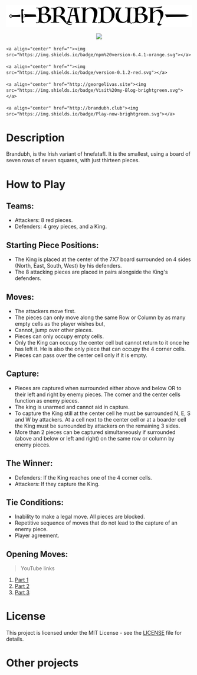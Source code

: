 <div align="center">
	<img src = "./readmerc/logo.png" />
</div>

<p align="center">
    <a align="center"><img src="https://img.shields.io/packagist/l/doctrine/orm.svg"></a>

    <a align="center" href=""><img src="https://img.shields.io/badge/npm%20version-6.4.1-orange.svg"></a>
    
    <a align="center" href=""><img src="https://img.shields.io/badge/version-0.1.2-red.svg"></a>
    
    <a align="center" href="http://georgelivas.site"><img src="https://img.shields.io/badge/Visit%20my-Blog-brightgreen.svg"></a>
    
    <a align="center" href="http://brandubh.club"><img src="https://img.shields.io/badge/Play-now-brightgreen.svg"></a>


</p>


# Description
Brandubh, is the Irish variant of hnefatafl. It is the smallest, using a board of seven rows of seven squares, with just thirteen pieces.

# How to Play

## Teams:

* Attackers: 8 red pieces.
* Defenders: 4 grey pieces, and a King.


## Starting Piece Positions:

* The King is placed at the center of the 7X7 board surrounded on 4 sides (North, East, South, West) by his defenders.
* The 8 attacking pieces are placed in pairs alongside the King's defenders.
    

## Moves:

* The attackers move first.
* The pieces can only move along the same Row or Column by as many empty cells as the player wishes but,
* Cannot, jump over other pieces.
* Pieces can only occupy empty cells.
* Only the King can occupy the center cell but cannot return to it once he has left it. He is also the only piece that can occupy the 4 corner cells.
* Pieces can pass over the center cell only if it is empty.

## Capture:

* Pieces are captured when surrounded either above and below OR to their left and right by enemy pieces. The corner and the center cells function as enemy pieces. 
* The king is unarmed and cannot aid in capture. 
* To capture the King still at the center cell he must be surrounded N, E, S and W by attackers. At a cell next to the center cell or at a boarder cell the King must be surrounded by attackers on the remaining 3 sides.
* More than 2 pieces can be captured simultaneously if surrounded (above and below or left and right) on the same row or column by enemy pieces.

## The Winner:

* Defenders: If the King reaches one of the 4 corner cells.
* Attackers: If they capture the King.


## Tie Conditions:

* Inability to make a legal move. All pieces are blocked.
* Repetitive sequence of moves that do not lead to the capture of an enemy piece.
*  Player agreement.

## Opening Moves:

> YouTube links

1. [Part 1](https://youtu.be/vBxOrOD2eD8)
1. [Part 2](https://youtu.be/Lv6rFWB8He4)
1. [Part 3](https://youtu.be/bU025qZ0Yxo)


# License
This project is licensed under the MIT License - see the [LICENSE](https://github.com/georgelivas/brandubh/blob/master/Licence) file for details.

# Other projects
